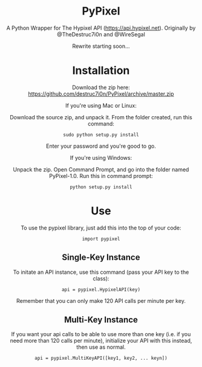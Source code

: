 <div align="center">

<h1>PyPixel</h1>

A Python Wrapper for The Hypixel API (https://api.hypixel.net). Originally by @TheDestruc7i0n and @WireSegal

Rewrite starting soon...

Installation
============

Download the zip here: https://github.com/destruc7i0n/PyPixel/archive/master.zip

If you're using Mac or Linux:

Download the source zip, and unpack it. From the folder created, run this command: 
```
sudo python setup.py install
```
Enter your password and you're good to go.



If you're using Windows:

Unpack the zip. Open Command Prompt, and go into the folder named PyPixel-1.0.
Run this in command prompt:
```
python setup.py install
```


Use
===

To use the pypixel library, just add this into the top of your code:

```
import pypixel
```

Single-Key Instance
-------------------

To initate an API instance, use this command (pass your API key to the class):

```
api = pypixel.HypixelAPI(key)
```

Remember that you can only make 120 API calls per minute per key.

Multi-Key Instance
------------------

If you want your api calls to be able to use more than one key (i.e. if you need more than 120 calls per minute), initialize your API with this instead, then use as normal.
```
api = pypixel.MultiKeyAPI([key1, key2, ... keyn])
```

</div>
